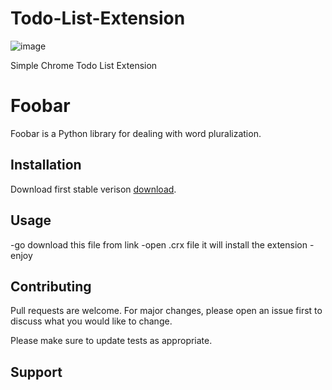 # Todo-List-Extension

![image](https://user-images.githubusercontent.com/63358333/128291322-e8e24999-2fd2-4022-90a7-b10849a54d06.png)

Simple Chrome Todo List Extension
# Foobar

Foobar is a Python library for dealing with word pluralization.

## Installation

Download first stable verison [download](https://drive.google.com/uc?export=download&id=1JErdzlPOKFnFEfoB9nbucSG5Oasfx0Uh/).

## Usage

-go download this file from link
-open .crx file it will install the extension
-enjoy 

## Contributing
Pull requests are welcome. For major changes, please open an issue first to discuss what you would like to change.

Please make sure to update tests as appropriate.

## Support
